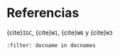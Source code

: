 # Referencias

{cite}`IGC`, {cite}`W1`, {cite}`W6` y {cite}`W3`

```{bibliography}
:filter: docname in docnames
```
